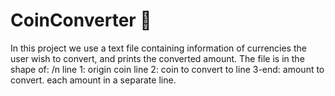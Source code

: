 # CoinConverter 👛
In this project we use a text file containing information of currencies the user wish to convert, and prints the converted amount.
The file is in the shape of: /n
line 1: origin coin
line 2: coin to convert to
line 3-end: amount to convert. each amount in a separate line.
